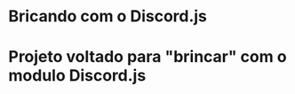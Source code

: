 <h1 styles = "color: green; display: flex; align-items: center; justify-content: center;"> Bricando com o Discord.js <h1>

<p> Projeto voltado para "brincar" com o modulo Discord.js </p>
